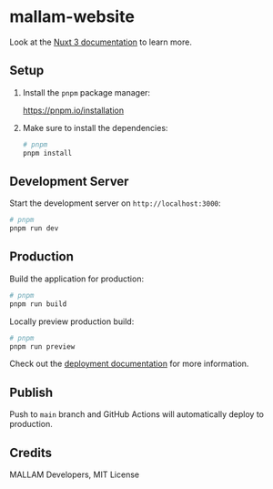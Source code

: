 # mallam-website

Look at the [Nuxt 3 documentation](https://nuxt.com/docs/getting-started/introduction) to learn more.

## Setup

1. Install the `pnpm` package manager:

   https://pnpm.io/installation

2. Make sure to install the dependencies:

   ```bash
   # pnpm
   pnpm install
   ```

## Development Server

Start the development server on `http://localhost:3000`:

```bash
# pnpm
pnpm run dev
```

## Production

Build the application for production:

```bash
# pnpm
pnpm run build
```

Locally preview production build:

```bash
# pnpm
pnpm run preview
```

Check out the [deployment documentation](https://nuxt.com/docs/getting-started/deployment) for more information.

## Publish

Push to `main` branch and GitHub Actions will automatically deploy to production.

## Credits

MALLAM Developers, MIT License

